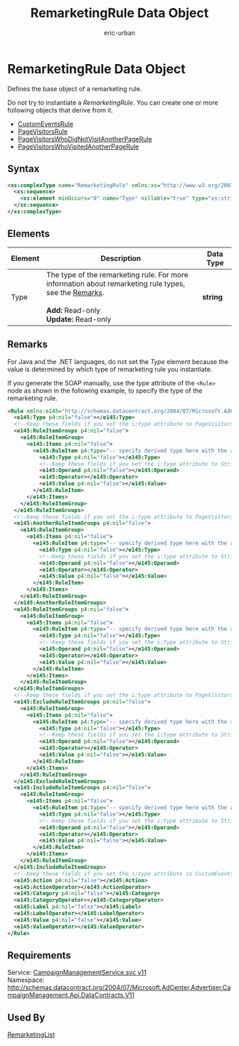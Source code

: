﻿---
title: RemarketingRule Data Object
ms.service: bing-ads-campaign-management
ms.topic: article
author: eric-urban
ms.author: eur
---
# RemarketingRule Data Object
Defines the base object of a remarketing rule.

Do not try to instantiate a *RemarketingRule*. You can create one or more following objects that derive from it.
- [CustomEventsRule](../campaign-management/customeventsrule.md)
- [PageVisitorsRule](../campaign-management/pagevisitorsrule.md)
- [PageVisitorsWhoDidNotVisitAnotherPageRule](../campaign-management/pagevisitorswhodidnotvisitanotherpagerule.md) 
- [PageVisitorsWhoVisitedAnotherPageRule](../campaign-management/pagevisitorswhovisitedanotherpagerule.md)

## Syntax
```xml
<xs:complexType name="RemarketingRule" xmlns:xs="http://www.w3.org/2001/XMLSchema">
  <xs:sequence>
    <xs:element minOccurs="0" name="Type" nillable="true" type="xs:string" />
  </xs:sequence>
</xs:complexType>
```

## <a name="elements"></a>Elements

|Element|Description|Data Type|
|-----------|---------------|-------------|
|<a name="type"></a>Type|The type of the remarketing rule. For more information about remarketing rule types, see the [Remarks](#remarks).<br/><br/>**Add:** Read-only<br/>**Update:** Read-only|**string**|

## <a name="remarks"></a>Remarks
For Java and the .NET languages, do not set the *Type* element because the value is determined by which type of remarketing rule you instantiate.

If you generate the SOAP manually, use the *type* attribute of the `<Rule>` node as shown in the following example, to specify the type of the remarketing rule.

```xml
<Rule xmlns:e145="http://schemas.datacontract.org/2004/07/Microsoft.AdCenter.Advertiser.CampaignManagement.Api.DataContracts.V10" p4:nil="false" p4:type="-- specify derived type here with the appropriate prefix --">
  <e145:Type p4:nil="false"></e145:Type>
  <!--Keep these fields if you set the i:type attribute to PageVisitorsRule-->
  <e145:RuleItemGroups p4:nil="false">
    <e145:RuleItemGroup>
      <e145:Items p4:nil="false">
        <e145:RuleItem p4:type="-- specify derived type here with the appropriate prefix --">
          <e145:Type p4:nil="false"></e145:Type>
          <!--Keep these fields if you set the i:type attribute to StringRuleItem-->
          <e145:Operand p4:nil="false"></e145:Operand>
          <e145:Operator></e145:Operator>
          <e145:Value p4:nil="false"></e145:Value>
        </e145:RuleItem>
      </e145:Items>
    </e145:RuleItemGroup>
  </e145:RuleItemGroups>
  <!--Keep these fields if you set the i:type attribute to PageVisitorsWhoVisitedAnotherPageRule-->
  <e145:AnotherRuleItemGroups p4:nil="false">
    <e145:RuleItemGroup>
      <e145:Items p4:nil="false">
        <e145:RuleItem p4:type="-- specify derived type here with the appropriate prefix --">
          <e145:Type p4:nil="false"></e145:Type>
          <!--Keep these fields if you set the i:type attribute to StringRuleItem-->
          <e145:Operand p4:nil="false"></e145:Operand>
          <e145:Operator></e145:Operator>
          <e145:Value p4:nil="false"></e145:Value>
        </e145:RuleItem>
      </e145:Items>
    </e145:RuleItemGroup>
  </e145:AnotherRuleItemGroups>
  <e145:RuleItemGroups p4:nil="false">
    <e145:RuleItemGroup>
      <e145:Items p4:nil="false">
        <e145:RuleItem p4:type="-- specify derived type here with the appropriate prefix --">
          <e145:Type p4:nil="false"></e145:Type>
          <!--Keep these fields if you set the i:type attribute to StringRuleItem-->
          <e145:Operand p4:nil="false"></e145:Operand>
          <e145:Operator></e145:Operator>
          <e145:Value p4:nil="false"></e145:Value>
        </e145:RuleItem>
      </e145:Items>
    </e145:RuleItemGroup>
  </e145:RuleItemGroups>
  <!--Keep these fields if you set the i:type attribute to PageVisitorsWhoDidNotVisitAnotherPageRule-->
  <e145:ExcludeRuleItemGroups p4:nil="false">
    <e145:RuleItemGroup>
      <e145:Items p4:nil="false">
        <e145:RuleItem p4:type="-- specify derived type here with the appropriate prefix --">
          <e145:Type p4:nil="false"></e145:Type>
          <!--Keep these fields if you set the i:type attribute to StringRuleItem-->
          <e145:Operand p4:nil="false"></e145:Operand>
          <e145:Operator></e145:Operator>
          <e145:Value p4:nil="false"></e145:Value>
        </e145:RuleItem>
      </e145:Items>
    </e145:RuleItemGroup>
  </e145:ExcludeRuleItemGroups>
  <e145:IncludeRuleItemGroups p4:nil="false">
    <e145:RuleItemGroup>
      <e145:Items p4:nil="false">
        <e145:RuleItem p4:type="-- specify derived type here with the appropriate prefix --">
          <e145:Type p4:nil="false"></e145:Type>
          <!--Keep these fields if you set the i:type attribute to StringRuleItem-->
          <e145:Operand p4:nil="false"></e145:Operand>
          <e145:Operator></e145:Operator>
          <e145:Value p4:nil="false"></e145:Value>
        </e145:RuleItem>
      </e145:Items>
    </e145:RuleItemGroup>
  </e145:IncludeRuleItemGroups>
  <!--Keep these fields if you set the i:type attribute to CustomEventsRule-->
  <e145:Action p4:nil="false"></e145:Action>
  <e145:ActionOperator></e145:ActionOperator>
  <e145:Category p4:nil="false"></e145:Category>
  <e145:CategoryOperator></e145:CategoryOperator>
  <e145:Label p4:nil="false"></e145:Label>
  <e145:LabelOperator></e145:LabelOperator>
  <e145:Value p4:nil="false"></e145:Value>
  <e145:ValueOperator></e145:ValueOperator>
</Rule>
```

## Requirements
Service: [CampaignManagementService.svc v11](https://campaign.api.bingads.microsoft.com/Api/Advertiser/CampaignManagement/v11/CampaignManagementService.svc)  
Namespace: http://schemas.datacontract.org/2004/07/Microsoft.AdCenter.Advertiser.CampaignManagement.Api.DataContracts.V11  

## Used By
[RemarketingList](remarketinglist.md)  
